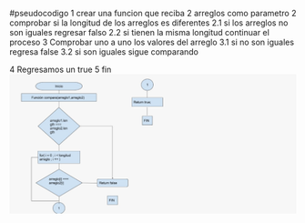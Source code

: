 #pseudocodigo
1 crear una funcion que reciba 2 arreglos como parametro
2 comprobar si la longitud de los arreglos es diferentes
  2.1 si los arreglos no son iguales regresar falso
  2.2 si tienen la misma longitud continuar el proceso
3 Comprobar uno a uno los valores del arreglo
  3.1 si no son iguales regresa false
  3.2 si son iguales sigue comparando

4 Regresamos un true
5 fin
![imagen](diagrama.jpg)
